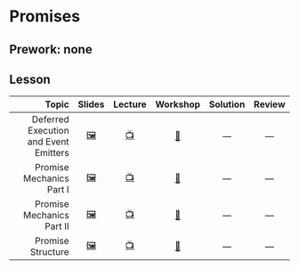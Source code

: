 # Promises

## Prework: none

## Lesson

Topic | Slides | Lecture | Workshop | Solution | Review
-----:|:------:|:-------:|:--------:|:--------:|:-----:
Deferred Execution and Event Emitters | [🖼️][prom-1a] | [📺][prom-1b] | [🔬][prom-1c] | — | —
Promise Mechanics Part I | [🖼️][prom-2a] | [📺][prom-2b] | [🔬][prom-2c] | — | —
Promise Mechanics Part II | [🖼️][prom-3a] | [📺][prom-3b] | [🤝][prom-3c] | — | —
Promise Structure | [🖼️][prom-4a] | [📺][prom-4b] | [🤝][prom-4c] | — | —

[prom-1a]: 1-deferred-execution-and-event-emitters/Deferred%20Execution%20and%20Event%20Emitters.pdf
[prom-1b]: https://youtu.be/Bw8qDmNDS7g
[prom-1c]: https://learn.fullstackacademy.com/workshop/5aa15ecdb2016700045edfc5/landing
[prom-2a]: 2-promise-mechanics-1/Promise%20Mechanics%20Part%20I.pdf
[prom-2b]: https://youtu.be/Tj_rVwXiJ1g
[prom-2c]: https://learn.fullstackacademy.com/workshop/5a9702513272230004119099/landing
[prom-3a]: 3-promise-mechanics-2/Promise%20Mechanics%20Part%20II.pdf
[prom-3b]: https://youtu.be/MwK-pfN7WcY
[prom-3c]: https://learn.fullstackacademy.com/workshop/5aa375ab322e650004fe2545/landing
[prom-4a]: 4-promise-structure/Promise%20Structure.pdf
[prom-4b]: https://youtu.be/MGVD7U-X78c
[prom-4c]: https://learn.fullstackacademy.com/workshop/5aa14a62770a420004c07dbf/landing

